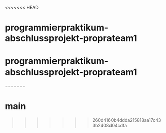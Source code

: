<<<<<<< HEAD
# programmierpraktikum-abschlussprojekt-proprateam1
# programmierpraktikum-abschlussprojekt-proprateam1
=======
# main
>>>>>>> 260d4160b4ddda215818aa17c433b2408d04cdfa
